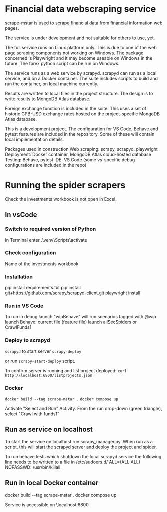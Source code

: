 Financial data webscraping service
==================================

scrape-mstar is used to scrape financial data from financial information
web pages.

The service is under development and not suitable for others to use, yet.

The full service runs on Linux platform only. This is due to one of the 
web page scraping components not working on Windows. The package concerned is 
Playwright and it may become useable on Windows in the future. The forex python
script can be run on Windows.

The service runs as a web service by scrapyd. scrapyd can run as a local
service, and on a Docker container. The suite includes scripts to build and run
the container, on local machine currently.

Results are written to local files in the project structure. The design is to 
write results to MongoDB Atlas database.

Foreign exchange function is included in the suite. This uses a set of historic 
GPB-USD exchange rates hosted on the project-specific MongoDB Atlas database.

This is a development project. The configuration for VS Code, Behave and pytest
features are included in the repository. Some of these will contain local 
implementation details.

Packages used in construction
Web scraping: scrapy, scrapyd, playwright
Deployment: Docker container, MongoDB Atlas cloud-hosted database
Testing: Behave, pytest
IDE: VS Code (some vs-specific debug configurations are included in the repo)

Running the spider scrapers
===========================

Check the investments workbook is not open in Excel.


In vsCode
---------
### Switch to required version of Python
In Terminal enter
    .\venv\Scripts\activate

### Check configuration
Name of the investments workbook

### Installation
pip install requirements.txt
pip install git+https://github.com/scrapy/scrapyd-client.git
playwright install

### Run in VS Code
To run in debug 
    launch "wipBehave" will run scenarios tagged with @wip
    launch Behave: current file (feature file)
    launch allSecSpiders or CrawlFunds1

### Deploy to scrapyd
`scrapyd`   to start server
`scrapy-deploy`

or run `scrapy-start-deploy` script.

To confirm server is running and list project deployed:
`curl http://localhost:6800/listprojects.json`

### Docker
`docker build --tag scrape-mstar .`
`docker compose up`


Activate "Select and Run" Activity.
From the run drop-down (green triangle), select "Crawl with funds1"

Run as service on localhost
--------------------------
To start the service on localhost run scrapy_manager.py. When run as a script, this will 
start the scrapyd server and deploy the project and spider.

To run behave tests which shutdown the local scrapyd service the following line 
needs to be written to a file in /etc/sudoers.d/
<admin-account-name> ALL=(ALL:ALL) NOPASSWD: /usr/bin/killall

Run in local Docker container
-----------------------
docker build --tag scrape-mstar .
docker compose up

Service is accessible on \\localhost:6800